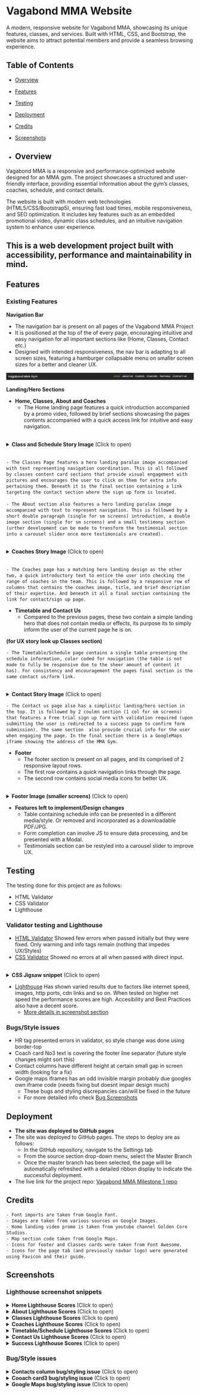 # Vagabond MMA Website
A modern, responsive website for Vagabond MMA, showcasing its unique features, classes, and services. Built with HTML, CSS, and Bootstrap, the website aims to attract potential members and provide a seamless browsing experience.
## Table of Contents
- [Overview](#overview)
- [Features](#features)
- [Testing](#testing)
- [Deployment](#deployment)
- [Credits](#credits)
- [Screenshots](#screenshots)

- ## Overview
Vagabond MMA is a responsive and performance-optimized website designed for an MMA gym. The project showcases a structured and user-friendly interface, providing essential information about the gym’s classes, coaches, schedule, and contact details.

The website is built with modern web technologies (HTML5/CSS/Bootstrap5), ensuring fast load times, mobile responsiveness, and SEO optimization. It includes key features such as an embedded promotional video, dynamic class schedules, and an intuitive navigation system to enhance user experience.

This is a web development project built with accessibility, performance and maintainability in mind.
--------------
## Features

### Existing Features

__Navigation Bar__
  - The navigation bar is present on all pages of the Vagabond MMA Project
  - It is positioned at the top of the of every page, encouraging intuitive and easy navigation for all important sections like (Home, Classes, Contact etc.)
  - Designed with intended responsiveness, the nav bar is adapting to all screen sizes, featuring a hamburger collapsable menu on smaller screen sizes for a better and cleaner UX.

![navbar](assets/media/navbar-snippet.jpg)

__Landing/Hero Sections__
- __Home, Classes, About and Coaches__
   - The Home landing page features a quick introduction accompanied by a promo video, followed by brief sections showcasing the pages contents accompanied with a quick access link for intuitive and easy navigation.

<br>
<details>
<summary><strong>Class and Schedule Story Image</strong> (Click to open)</summary>
<img src="assets/media/class&schedule-story.jpg">
</details>
<br>

    - The Classes Page features a hero landing paralax image accompanied with text representing navigation coordination. This is all followed by classes content card sections that provide visual engagement with pictures and encourages the user to click on them for extra info pertaining them. Beneath it is the final section containing a link targeting the contact section where the sign up form is located.

    - The About section also features a hero landing paralax image accompanied with text to represent navigation. This is followed by a short double paragraph (single for sm screens) introduction, a double image section (single for sm screens) and a small testimony section (urther development can be made to transform the testimonial section into a carousel slider once more testimonials are created).

<br>
<details>
<summary><strong>Coaches Story Image</strong> (Click to open)</summary>
<img src="assets/media/coaches-story.jpg">
</details>
<br>

    - The Coaches page has a matching hero landing design as the other two, a quick introductory text to entice the user into checking the range of coaches in the team. This is followed by a responsive row of columns that contains the coaches image, title, and brief description of their expertise. And beneath it all a final section containing the link for contact/sign up page.

- __Timetable and Contact Us__
   - Compared to the previous pages, these two contain a simple landing hero that does not contain media or effects, its purpose its to simply inform the user of the current page he is on.

__(for UX story look up Classes section)__

    - The Timetable/Schedule page contains a single table presenting the schedule information, color coded for navigation (the table is not made to fully be responsive due to the sheer amount of content it has). For consistency and encouragement the pages final section is the same contact us/form link.

<br>
<details>
<summary><strong>Contact Story Image</strong> (Click to open)</summary>
<img src="assets/media/contact-story.jpg">
</details>

    - The Contact us page also has a simplistic landing/hero section in the top. It is followed by 2 coulmn section (1 col for sm screens) that features a Free trial sign up form with validation required (upon submitting the user is redirected to a success page to confirm form submission). The same section  also provide crucial info for the user when engaging the page. In the final section there is a GoogleMaps iframe showing the address of the MMA Gym.
 
 - __Footer__
   - The footer section is present on all pages, and its comprised of 2 responsive layout rows.
   - The first row contains a quick  navigation links through the page.
   - The second row contains social media icons for better UX.
<br>
<details>
<summary><strong>Footer Image (smaller screens)</strong> (Click to open)</summary>
<img src="assets/media/footer-snippet.jpg">
</details>

 - __Features left to implement/Design changes__
   - Table containing schedule info can be presented in a different media/style. Or removed and incorporated as a downloadable PDF/JPG.
   - Form completion can involve JS to ensure data processing, and be presented with a Modal.
   - Testimonials section can be restyled into a carousel slider to improve UX.


## Testing
The testing done for this project are as follows:
- HTML Validator
- CSS Validator
- Lighthouse
<!-- List of info/images to explain validators/lighthouse -->
### Validator testing and Lighthouse
- [HTML Validator](https://validator.w3.org/) Showed few errors when passed initially but they were fixed. Only warning and info tags remain (nothing that impedes UX/Styles)
- [CSS Validator](https://jigsaw.w3.org/css-validator/) Showed no errors at all when passed with direct input.
<br>
<details>
<summary><strong>CSS Jigsaw snippet</strong> (Click to open)</summary>
<img src="assets/media/jigsaw-snippet.jpg">
</details>

- [Lighthouse](https://developer.chrome.com/docs/lighthouse/overview) Has shown varied results due to factors like internet speed, images, http ports, cdn links and so on. When tested on higher net speed the performance scores are high. Accesibility and Best Practices also have a decent score.
  - [More details in screenshot section](#screenshots)
### Bugs/Style issues

- HR tag presented errors in validator, so style change was done using border-top
- Coach card No3 text is covering the footer line separator (future style changes might sort this)
- Contact columns have different height at certain small gap in screen width (looking for a fix)
- Google maps iframes has an odd invisible margin probably due googles own iframe code (needs fixing  but doesnt impair design much)
  - These bugs and styling discrepancies can/will be fixed in the future
  - For more detailed info check [Bug Screenshots](#screenshots)

## Deployment
- __The site was deployed to GitHub pages__
- The site was deployed to GitHub pages. The steps to deploy are as follows: 
  - In the GitHub repository, navigate to the Settings tab 
  - From the source section drop-down menu, select the Master Branch
  - Once the master branch has been selected, the page will be automatically refreshed with a detailed ribbon display to indicate the successful deployment. 
- The live link for the project repo: [Vagabond MMA Milestone 1 repo](https://synthslav.github.io/MMA-Gym-M1-project/index.html)

## Credits
    - Font imports are taken from Google Font.
    - Images are taken from various sources on Google Images.
    - Home landing video promo is taken from youtube channel Golden Core Studios.
    - Map section code taken from Google Maps.
    - Icons for footer and Classes cards were taken from Font Awesome.
    - Icons for the page tab (and previously navbar logo) were generated using Favicon and their guide.

## Screenshots
### __Lighthouse screenshot snippets__
<details>
<summary><strong>Home Lighthouse Scores</strong> (Click to open)</summary>
<img src="assets/media/home-deployed-lighthouse.jpg">
</details>
<details>
<summary><strong>About Lighthouse Scores</strong> (Click to open)</summary>
<img src="assets/media/about-lighthouse-deployed.jpg">
</details>
<details>
<summary><strong>Classes Lighthouse Scores</strong> (Click to open)</summary>
<img src="assets/media/classes-lighthouse-deployed.jpg">
</details>
<details>
<summary><strong>Coaches Lighthouse Scores</strong> (Click to open)</summary>
<img src="assets/media/coaches-lighthouse-deployed.jpg">
</details>
<details>
<summary><strong>Timetable/Schedule Lighthouse Scores</strong> (Click to open)</summary>
<img src="assets/media/schedule-lighthouse-deployed.jpg">
</details>
<details>
<summary><strong>Contact Us Lighthouse Scores</strong> (Click to open)</summary>
<img src="assets/media/contact-lighthouse-deployed.jpg">
</details>
<details>
<summary><strong>Success Lighthouse Scores</strong> (Click to open)</summary>
<img src="assets/media/success-lighthouse-deployed.jpg">
</details>

### __Bug/Style issues__
<details>
<summary><strong>Contacts column bug/styling issue</strong> (Click to open)</summary>
<img src="assets/media/contact-column-bug.jpg">
</details>
<details>
<summary><strong>Cooach card3 bug/styling issue</strong> (Click to open)</summary>
<img src="assets/media/coachcard-bug.jpg">
</details>
<details>
<summary><strong>Google Maps bug/styling issue</strong> (Click to open)</summary>
<img src="assets/media/gmap-bug.jpg">
</details>